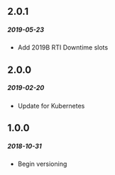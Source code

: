## 2.0.1
##### 2019-05-23

* Add 2019B RTI Downtime slots

## 2.0.0
##### 2019-02-20

* Update for Kubernetes

## 1.0.0
##### 2018-10-31

* Begin versioning

